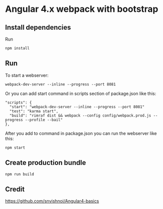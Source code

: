 # Angular 4.x webpack with bootstrap
## Install dependencies
Run
```
npm install
```
## Run
To start a webserver:
```
webpack-dev-server --inline --progress --port 8081
```
Or you can add start command in scripts section of package.json like this:
```
"scripts": {
  "start": "webpack-dev-server --inline --progress --port 8081"
  "test": "karma start",
  "build": "rimraf dist && webpack --config config/webpack.prod.js --progress --profile --bail"
},
```

After you add to command in package.json you can run the webserver like this:
```
npm start
```
## Create production bundle
```
npm run build
```  
## Credit
https://github.com/snvishnoi/Angular4-basics
